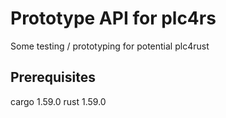 # Prototype API for plc4rs

Some testing / prototyping for potential plc4rust

## Prerequisites

cargo 1.59.0
rust 1.59.0
